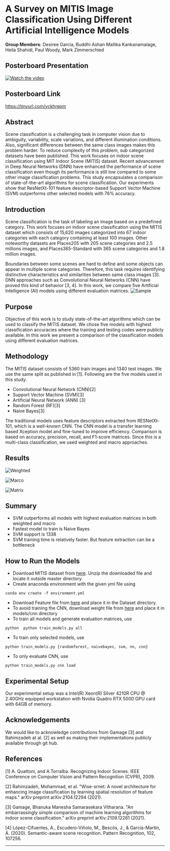 # A Survey on MITIS Image Classification Using Different Artificial Intelligence Models

**Group Members**: Desiree Garcia, Buddhi Ashan Mallika Kankanamalage, Heila Shahidi, Paul Woody, Mark Zimmerschied

## Posterboard Presentation
[![Watch the video]()](https://www.youtube.com/watch?v=rByLzzjevkA)

## Posterboard Link
https://tinyurl.com/yckhrepm

## Abstract
Scene classification is a challenging task in computer vision due to ambiguity, variability, scale variations, and different illumination conditions. Also, significant differences between the same class images makes this problem harder. To reduce complexity of this problem, sub categorized datasets have been published. This work focuses on indoor scene classification using MIT Indoor Scene (MITIS) dataset. Recent advancement in Deep Neural Networks (DNN) have enhanced the performance of scene classification even though its performance is still low compared to some other image classification problems. This study encapsulates a comparison of state-of-the-art algorithms for scene classification. Our experiments show that ResNetXt-101 feature descriptor-based Support Vector Machine (SVM) outperforms other selected models with 76% accuracy. ​

## Introduction
Scene classification is the task of labeling an image based on a predefined category. This work focuses on indoor scene classification using the MITIS dataset which consists of 15,620 images categorized into 67 indoor categories with each category containing at least 100 images. Other noteworthy datasets are Places205 with 205 scene categories and 2.5 millions images, and Places365-Standard with 365 scene categories and 1.8 million images.​

Boundaries between some scenes are hard to define and some objects can appear in multiple scene categories. Therefore, this task requires identifying distinctive characteristics and similarities between same class images [3].  DNN approaches such as Convolutional Neural Networks (CNN) have proved this kind of behavior [3, 4]. In this work, we compare five Artificial Intelligence (AI) models using different evaluation matrices. 
![Sample](https://user-images.githubusercontent.com/45516923/165963763-ddd23c1f-a4b6-4d9f-9db6-a9241e9f8d44.PNG)

## Purpose
Objective of this work is to study state-of-the-art algorithms which can be used to classify the MITIS dataset. We chose five models with highest classification accuracies where the training and testing codes were publicly available. In this work we present a comparison of the classification models using different evaluation matrices. 

## Methodology
The MITIS dataset consists of 5360 train images and 1340 test images. We use the same split as published in [1]. Following are the five models used in this study.

* Convolutional Neural Network (CNN)[2]
* Support Vector Machine (SVM)[3]
* Artificial Neural Network (ANN) [3]
* Random Forest (RF)[3]
* Naive Bayes[3]

The traditional models uses feature descriptors extracted from RESNetXt-101, which is a well-known CNN. The CNN model is a transfer learning based Xception model and fine-tuned to improve efficiency. Comparison is based on accuracy, precision, recall, and F1-score matrices. Since this is a multi-class classification, we used weighted and macro approaches. 

## Results
![Weighted](https://user-images.githubusercontent.com/45516923/165962363-239b8b64-7f99-4d3a-b951-c1eb67e038ea.PNG)

![Marco](https://user-images.githubusercontent.com/45516923/165961896-347a7b6d-b197-45a7-befd-b141adbad107.PNG)

![Matrix](https://user-images.githubusercontent.com/45516923/165963298-26ade3fc-6cc0-4978-8f69-95a1a50f2d1e.PNG)

## Summary
* SVM outperforms all models with highest evaluation matrices in both weighted and macro​
* Fastest model to train is Naive Bayes​
* SVM support is 1338​
* SVM training time is relatively faster. But feature extraction can be a bottleneck  


## How to Run the Models
- Download MITIS dataset from <a href="https://www.kaggle.com/datasets/itsahmad/indoor-scenes-cvpr-2019">here</a>. Unzip the downloaded file and locate it outside master directory. 
- Create anaconda environment with the given yml file using 
```
conda env create -f environment.yml
```
- Download Feature file from <a href="https://drive.google.com/file/d/1Yt8boWVIr_WHCqlRB0BtePqysdtwwYOw/view?usp=sharing">here</a> and place it in the Dataset directory.
- To avoid training the CNN, download weight file from <a href="https://drive.google.com/file/d/1uAGiIaYTBrvoHPY0SNnCDaanjiZEk9u3/view?usp=sharing">here</a> and place it in models/cnn directory
- To train all models and generate evaluation matrices, use 
```
python  python train_models.py all
```
- To train only selected models, use 
```
python train_models.py {randomforest, naivebayes, svm, nn, cnn}
```
- To only evaluate CNN, use 
```
python train_models.py cnn load
```


## Experimental Setup
Our experimental setup was a Intel(R) Xeon(R) Silver 4210R CPU @ 2.40GHz equipped workstation with Nvidia Quadro RTX 5000 GPU card with 64GB of memory. 


## Acknowledgements 
We would like to acknowledge contributions from Gamage [3] and Rahimzadeh at al. [2] as well as making their implementations publicly available through git hub. 


## References
[1] A. Quattoni, and A.Torralba. Recognizing Indoor Scenes. IEEE Conference on Computer Vision and Pattern Recognition (CVPR), 2009.​

[2] Rahimzadeh, Mohammad, et al. "Wise-srnet: A novel architecture for enhancing image classification by learning spatial resolution of feature maps." arXiv preprint arXiv:2104.12294 (2021).​

[3] Gamage, Bhanuka Manesha Samarasekara Vitharana. "An embarrassingly simple comparison of machine learning algorithms for indoor scene classification." arXiv preprint arXiv:2109.12261 (2021).​

[4] López-Cifuentes, A., Escudero-Viñolo, M., Bescós, J., & García-Martín, Á. (2020). Semantic-aware scene recognition. Pattern Recognition, 102, 107256.​
***
